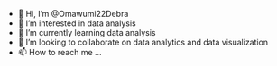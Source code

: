 - 👋 Hi, I’m @Omawumi22Debra
- 👀 I’m interested in data analysis
- 🌱 I’m currently learning data analysis
- 💞️ I’m looking to collaborate on data analytics and data visualization
- 📫 How to reach me ...

<!---
Omawumi22Debra/Omawumi22Debra is a ✨ special ✨ repository because its `README.md` (this file) appears on your GitHub profile.
You can click the Preview link to take a look at your changes.
--->
